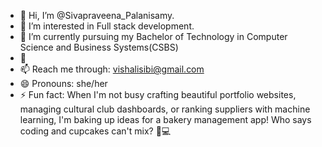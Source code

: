 - 👋 Hi, I’m @Sivapraveena_Palanisamy.
- 👀 I’m interested in Full stack development.
- 🌱 I’m currently pursuing my Bachelor of Technology in Computer Science and Business Systems(CSBS)
- 💞️ 
- 📫 Reach me through: vishalisibi@gmail.com
- 😄 Pronouns: she/her
- ⚡ Fun fact:  When I'm not busy crafting beautiful portfolio websites, managing cultural club dashboards, or
                  ranking suppliers with machine learning, I'm baking up ideas for a bakery management app! Who says coding and cupcakes can't mix? 🍰💻



<!---
Sivapraveena-20/Sivapraveena-20 is a ✨ special ✨ repository because its `README.md` (this file) appears on your GitHub profile.
You can click the Preview link to take a look at your changes.
--->
